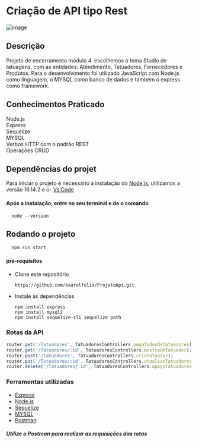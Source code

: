 # Criação de API tipo Rest
![image](https://user-images.githubusercontent.com/93998124/162990972-d54dbfeb-4b17-4afc-97c1-1bf291f329ed.png)


      
  
##  Descrição
Projeto de encerramento módulo 4. escolhemos o tema Studio de tatuagens, com as entidades: Atendimento, Tatuadores, Fornecedores e Produtos. Para o desenvolvimento foi utilizado JavaScript com Node.js como linguagem, o MYSQL como banco de dados e também o express como framework. 


## Conhecimentos Praticado 
Node.js <br>
Express <br>
Sequelize <br>
MYSQL <br>
Verbos HTTP com o padrão REST <br>
Operações CRUD


## Dependências do projet 
Para iniciar o projeto é necessário a instalação do [Node.js](https://nodejs.org/en/docs/), utilizamos a versão 16.14.2  e o- [Vs Code](https://code.visualstudio.com/)

#### Após a instalação, entre no seu terminal e de o comando
     
      node --version


## Rodando o projeto

      npm run start 

#### pré-requisitos

- Clone este repositório  

      https://github.com/kaarolfelix/ProjetoApi.git 
 
- Instale as dependências
 
      npm install express
      npm install mysql2
      npm install sequelize-cli sequelize path


### Rotas da API

``` js
router.get('/Tatuadores', TatuadoresControllers.pegaTodosOsTatuadores);
router.get('/Tatuadores/:id', TatuadoresControllers.mostraUmTatuador);
router.post('/Tatuadores', TatuadoresControllers.criaTatuador);
router.put('/Tatuadores/:id', TatuadoresControllers.atualizeTatuadores);
router.delete('/Tatuadores/:id', TatuadoresControllers.apagaTatuadores);

```

### Ferramentas utilizadas

- [Express](https://expressjs.com/)
- [Node.js](https://nodejs.org/en/docs/)
- [Sequelize](https://sequelize.org/)
- [MYSQL](https://dev.mysql.com/downloads/workbench/)
- [Postman](https://web.postman.co/workspace/My-Workspace~36166ad6-76f5-4fc6-8720-b1a98dc2963a/request/19839886-365a01b1-d1e0-4ac2-b7f5-f03e6e217fb8)


##### Utilize o  Postman para realizar as requisições  das rotas







